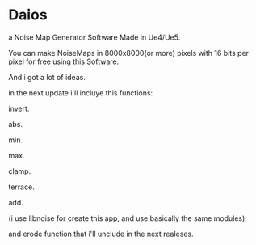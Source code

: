 # Daios
a Noise Map Generator Software Made in Ue4/Ue5.

You can make NoiseMaps in 8000x8000(or more) pixels with 16 bits per pixel for free using this Software.

And i got a lot of ideas.

in the next update i'll incluye this functions:

invert.

abs.

min.

max.

clamp.

terrace.

add.

(i use libnoise for create this app, and use basically the same modules).

and erode function that i'll unclude in the next realeses.
